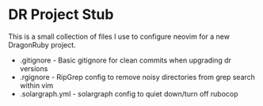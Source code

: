 # DR Project Stub

This is a small collection of files I use to configure neovim for a new DragonRuby project.

- .gitignore - Basic gitignore for clean commits when upgrading dr versions
- .rgignore - RipGrep config to remove noisy directories from grep search within vim
- .solargraph.yml - solargraph config to quiet down/turn off rubocop
